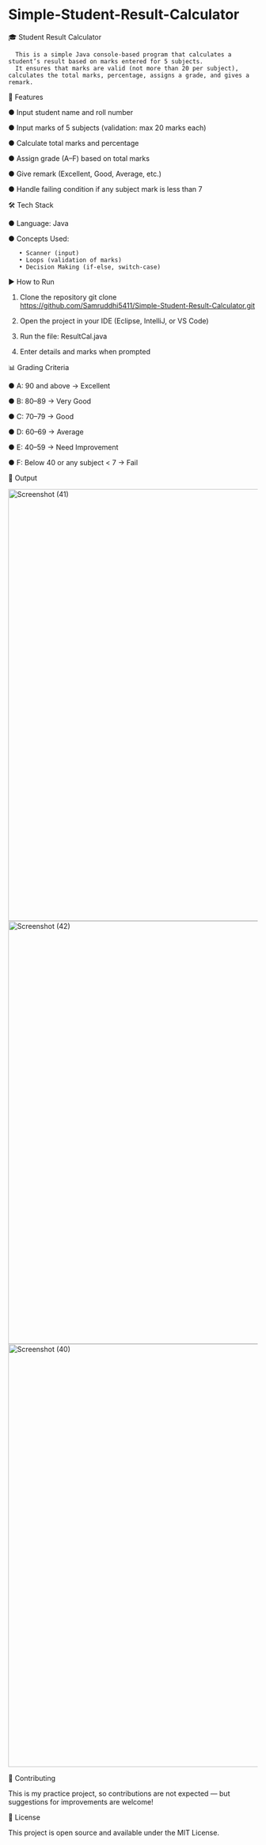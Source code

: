 # Simple-Student-Result-Calculator
🎓 Student Result Calculator

      This is a simple Java console-based program that calculates a student’s result based on marks entered for 5 subjects.
      It ensures that marks are valid (not more than 20 per subject), calculates the total marks, percentage, assigns a grade, and gives a remark.

🚀 Features

● Input student name and roll number

● Input marks of 5 subjects (validation: max 20 marks each)

● Calculate total marks and percentage

● Assign grade (A–F) based on total marks

● Give remark (Excellent, Good, Average, etc.)

● Handle failing condition if any subject mark is less than 7

🛠️ Tech Stack

● Language: Java

● Concepts Used:

       • Scanner (input)
       • Loops (validation of marks)
       • Decision Making (if-else, switch-case)

▶️ How to Run

1. Clone the repository
        git clone https://github.com/Samruddhi5411/Simple-Student-Result-Calculator.git

2. Open the project in your IDE (Eclipse, IntelliJ, or VS Code)

3. Run the file:
        ResultCal.java
   
4. Enter details and marks when prompted   


📊 Grading Criteria

● A: 90 and above → Excellent

● B: 80–89 → Very Good

● C: 70–79 → Good

● D: 60–69 → Average

● E: 40–59 → Need Improvement

● F: Below 40 or any subject < 7 → Fail

📸 Output

<img width="1427" height="872" alt="Screenshot (41)" src="https://github.com/user-attachments/assets/4fe6ce56-fa8e-4bb4-bd00-3dbcc97ad5ef" />

<img width="1429" height="854" alt="Screenshot (42)" src="https://github.com/user-attachments/assets/a9e53766-bf0f-416c-8ae9-714580b3184a" />

<img width="1427" height="854" alt="Screenshot (40)" src="https://github.com/user-attachments/assets/805e67e7-a992-4a6f-a63f-8afb799e048e" />


🤝 Contributing

This is my practice project, so contributions are not expected — but suggestions for improvements are welcome!

📄 License

This project is open source and available under the MIT License.
       
